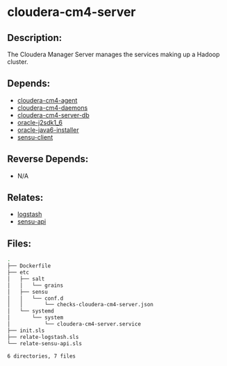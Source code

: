 # cloudera-cm4-server

## Description:

The Cloudera Manager Server manages the services making up a Hadoop cluster.

## Depends:

  -  [cloudera-cm4-agent](salt/cloudera-cm4-agent)
  -  [cloudera-cm4-daemons](salt/cloudera-cm4-daemons)
  -  [cloudera-cm4-server-db](salt/cloudera-cm4-server-db)
  -  [oracle-j2sdk1\_6](salt/oracle-j2sdk1_6)
  -  [oracle-java6-installer](salt/oracle-java6-installer)
  -  [sensu-client](salt/sensu-client)

## Reverse Depends:

  -  N/A

## Relates:

  -  [logstash](salt/logstash)
  -  [sensu-api](salt/sensu-api)

## Files:

```bash
.
├── Dockerfile
├── etc
│   ├── salt
│   │   └── grains
│   ├── sensu
│   │   └── conf.d
│   │       └── checks-cloudera-cm4-server.json
│   └── systemd
│       └── system
│           └── cloudera-cm4-server.service
├── init.sls
├── relate-logstash.sls
└── relate-sensu-api.sls

6 directories, 7 files
```
